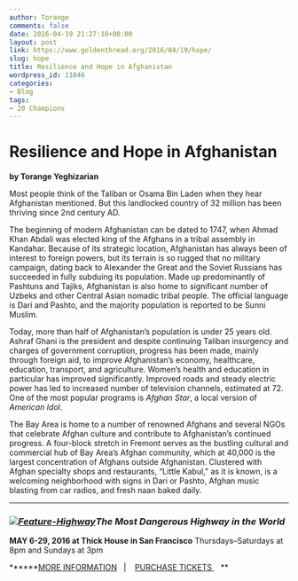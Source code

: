 ```yaml
---
author: Torange
comments: false
date: 2016-04-19 21:27:18+00:00
layout: post
link: https://www.goldenthread.org/2016/04/19/hope/
slug: hope
title: Resilience and Hope in Afghanistan
wordpress_id: 11046
categories:
- Blog
tags:
- 20 Champions
---
```





# **Resilience and Hope in Afghanistan**




**by Torange Yeghizarian**


Most people think of the Taliban or Osama Bin Laden when they hear Afghanistan mentioned. But this landlocked country of 32 million has been thriving since 2nd century AD.
<!-- more -->

The beginning of modern Afghanistan can be dated to 1747, when Ahmad Khan Abdali was elected king of the Afghans in a tribal assembly in Kandahar. Because of its strategic location, Afghanistan has always been of interest to foreign powers, but its terrain is so rugged that no military campaign, dating back to Alexander the Great and the Soviet Russians has succeeded in fully subduing its population. Made up predominantly of Pashtuns and Tajiks, Afghanistan is also home to significant number of Uzbeks and other Central Asian nomadic tribal people. The official language is Dari and Pashto, and the majority population is reported to be Sunni Muslim.

Today, more than half of Afghanistan’s population is under 25 years old. Ashraf Ghani is the president and despite continuing Taliban insurgency and charges of government corruption, progress has been made, mainly through foreign aid, to improve Afghanistan’s economy, healthcare, education, transport, and agriculture. Women’s health and education in particular has improved significantly. Improved roads and steady electric power has led to increased number of television channels, estimated at 72. One of the most popular programs is _Afghan Star_, a local version of _American Idol_.

The Bay Area is home to a number of renowned Afghans and several NGOs that celebrate Afghan culture and contribute to Afghanistan’s continued progress. A four-block stretch in Fremont serves as the bustling cultural and commercial hub of Bay Area’s Afghan community, which at 40,000 is the largest concentration of Afghans outside Afghanistan. Clustered with Afghan specialty shops and restaurants, “Little Kabul,” as it is known, is a welcoming neighborhood with signs in Dari or Pashto, Afghan music blasting from car radios, and fresh naan baked daily.







* * *






### 




### **_[![Feature-Highway](https://www.goldenthread.org/wp-content/uploads/2012/03/Feature-Hightway.jpg)](https://www.goldenthread.org/2016-season/highway/)The Most Dangerous Highway in the World_**


**MAY 6-29, 2016 at Thick House in San Francisco**
Thursdays–Saturdays at 8pm and Sundays at 3pm

******[MORE INFORMATION](https://www.goldenthread.org/2016-season/highway/)   |    [PURCHASE TICKETS ](https://goldenthread.secure.force.com/ticket/#details_a0Sj0000002xMFFEA2)   **
